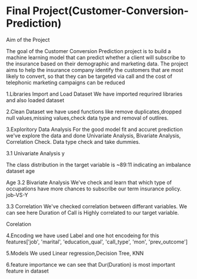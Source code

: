 # Final Project(Customer-Conversion-Prediction)

Aim of the Project 

The goal of the Customer Conversion Prediction project is to build a machine learning model that can predict whether a client will subscribe to the insurance based on their demographic and marketing data. The project aims to help the insurance company identify the customers that are most likely to convert, so that they can be targeted via call and the cost of telephonic marketing campaigns can be reduced

1.Libraries Import and Load Dataset
We have imported requrired libraries and also loaded dataset

2.Clean Dataset
we have used functions like remove duplicates,dropped null values,missing values,check data type and removal of outlires.

3.Exploritory Data Analysis
For the good model fit and accuret prediction we've explore the data and done Univariate Analysis, Bivariate Analysis, Correlation Check. Data type check and take dummies.

3.1 Univariate Analysis
y

The class distribution in the target variable is ~89:11 indicating an imbalance dataset
age

Age
3.2 Bivariate Analysis
We've check and learn that which type of occupations have more chances to subscribe our term insurance policy. job-VS-Y

3.3 Correlation
We've checked correlation between differant variables. We can see here Duration of Call is Highly correlated to our target variable.

Corelation

4.Encoding
we have used Label and one hot encodeing for this features['job', 'marital', 'education_qual', 'call_type', 'mon', 'prev_outcome']

5.Models
We used Linear regression,Decision Tree, KNN

6.feature importance
we can see that Dur(Duration) is most important feature in dataset















































































